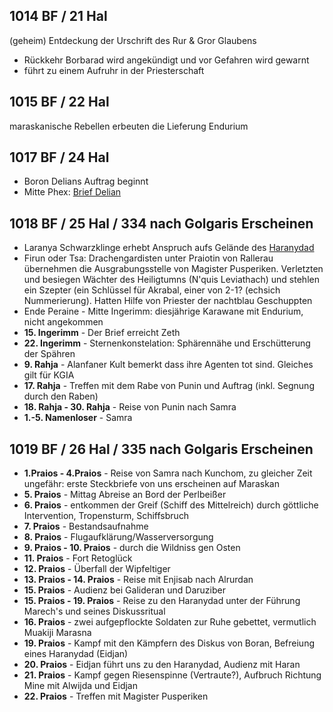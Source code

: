 ## 1014 BF / 21 Hal
(geheim) Entdeckung der Urschrift des Rur & Gror Glaubens
* Rückkehr Borbarad wird angekündigt und vor Gefahren wird gewarnt
* führt zu einem Aufruhr in der Priesterschaft

## 1015 BF / 22 Hal
maraskanische Rebellen erbeuten die Lieferung Endurium
## 1017 BF / 24 Hal
* Boron Delians Auftrag beginnt
* Mitte Phex: [Brief Delian](Pforte%20des%20Grauens/Brief%20Delian.md)

## 1018 BF / 25 Hal / 334 nach Golgaris Erscheinen
* Laranya Schwarzklinge erhebt Anspruch aufs Gelände des [Haranydad](Pforte%20des%20Grauens/Maraskan.md#Haranydad)
* Firun oder Tsa: Drachengardisten unter Praiotin von Rallerau übernehmen die Ausgrabungsstelle von Magister Pusperiken. Verletzten und besiegen Wächter des Heiligtumns (N'quis Leviathach) und stehlen ein Szepter (ein Schlüssel für Akrabal, einer von 2-1? (echsich Nummerierung). Hatten Hilfe von Priester der nachtblau Geschuppten
* Ende Peraine - Mitte Ingerimm: diesjährige Karawane mit Endurium, nicht angekommen
* __15. Ingerimm__ - Der Brief erreicht Zeth
* __22. Ingerimm__ - Sternenkonstelation: Sphärennähe und Erschütterung der Spähren
* __9. Rahja__ - Alanfaner Kult bemerkt dass ihre Agenten tot sind. Gleiches gilt für KGIA
* __17. Rahja__ - Treffen mit dem Rabe von Punin und Auftrag (inkl. Segnung durch den Raben)
* __18. Rahja - 30. Rahja__ - Reise von Punin nach Samra
* __1.-5. Namenloser__ - Samra
## 1019 BF / 26 Hal / 335 nach Golgaris Erscheinen
* __1.Praios - 4.Praios__ - Reise von Samra nach Kunchom, zu gleicher Zeit ungefähr: erste Steckbriefe von uns erscheinen auf Maraskan
* __5. Praios__ - Mittag Abreise an Bord der Perlbeißer
* __6. Praios__ - entkommen der Greif (Schiff des Mittelreich) durch göttliche Intervention, Tropensturm, Schiffsbruch
* __7. Praios__ - Bestandsaufnahme
* __8. Praios__ - Flugaufklärung/Wasserversorgung
* __9. Praios - 10. Praios__ - durch die Wildniss gen Osten
* __11. Praios__ - Fort Retoglück
* __12. Praios__ - Überfall der Wipfeltiger
* __13. Praios - 14. Praios__  - Reise mit Enjisab nach Alrurdan
* __15. Praios__ - Audienz bei Galideran und Daruziber
* __15. Praios - 19. Praios__ - Reise zu den Haranydad unter der Führung Marech's und seines Diskussritual
* __16. Praios__ - zwei aufgepflockte Soldaten zur Ruhe gebettet, vermutlich Muakiji Marasna
* __19. Praios__ - Kampf mit den Kämpfern des Diskus von Boran, Befreiung eines Haranydad (Eidjan)
* **20. Praios** - Eidjan führt uns zu den Haranydad, Audienz mit Haran
* **21. Praios** - Kampf gegen Riesenspinne (Vertraute?), Aufbruch Richtung Mine mit Alwijda und Eidjan
* **22. Praios** - Treffen mit Magister Pusperiken
